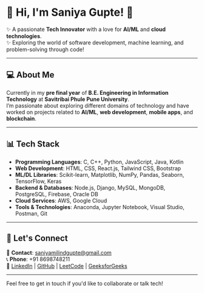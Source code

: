 # 🌟 Hi, I'm **Saniya Gupte**! 🌟

✨ A passionate **Tech Innovator** with a love for **AI/ML** and **cloud technologies**.  
✨ Exploring the world of software development, machine learning, and problem-solving through code!

---

## 💻 **About Me**

Currently in my **pre final year** of **B.E. Engineering in Information Technology** at **Savitribai Phule Pune University**.  
I’m passionate about exploring different domains of technology and have worked on projects related to **AI/ML**, **web development**, **mobile apps**, and **blockchain**.

---

## 📊 **Tech Stack**

- **Programming Languages**: C, C++, Python, JavaScript, Java, Kotlin  
- **Web Development**: HTML, CSS, React.js, Tailwind CSS, Bootstrap  
- **ML/DL Libraries**: Scikit-learn, Matplotlib, NumPy, Pandas, Seaborn, TensorFlow, Keras  
- **Backend & Databases**: Node.js, Django, MySQL, MongoDB, PostgreSQL, Firebase, Oracle DB  
- **Cloud Services**: AWS, Google Cloud  
- **Tools & Technologies**: Anaconda, Jupyter Notebook, Visual Studio, Postman, Git  

---

## 💬 **Let's Connect**

📧 **Contact**: [saniyamilindgupte@gmail.com](mailto:saniyamilindgupte@gmail.com)  
📞 **Phone**: +91 8698748211  
🔗 [LinkedIn](https://www.linkedin.com) | [GitHub](https://github.com) | [LeetCode](https://leetcode.com) | [GeeksforGeeks](https://www.geeksforgeeks.org)

---

Feel free to get in touch if you'd like to collaborate or talk tech! 
